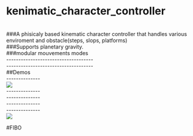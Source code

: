 # kenimatic_character_controller
<br/>
###A phisicaly based kinematic character controller that handles various enviroment and obstacle(steps, slops, platforms)<br/>
###Supports planetary gravity.<br/>
###modular mouvements modes<br/>
------------------------------------ <br/>
------------------------------------ <br/>
##Demos<br/>
--------------<br/>
<img src="https://github.com/haitamgrissen/kinematic_character_controller/blob/main/scene1.gif"/> <br/>
-------------- <br/>
-------------- <br/>
-------------- <br/>
-------------- <br/>
<img src="https://github.com/haitamgrissen/kinematic_character_controller/blob/main/scene2.gif"/> <br/>

 
#FIBO
